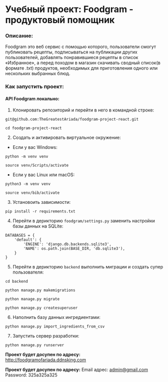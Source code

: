 # Учебный проект: Foodgram - продуктовый помощник
### Описание:
Foodgram это веб сервис с помощью которого, пользователи смогут публиковать рецепты, подписываться на публикации других пользователей, добавлять понравившиеся рецепты в список «Избранное», а перед походом в магазин скачивать сводный список(в формате .txt) продуктов, необходимых для приготовления одного или нескольких выбранных блюд.

### Как запустить проект:
#### API Foodgram локально:
1. Клонировать репозиторий и перейти в него в командной строке:
```
git@github.com:TheGreatestAriada/foodgram-project-react.git
```
```
cd foodgram-project-react
```
2. Cоздать и активировать виртуальное окружение:

* Если у вас Windows:
```
python -m venv venv
```
```
source venv/Scripts/activate
```
* Если у вас Linux или macOS:
```
python3 -m venv venv
```
```
source venv/bib/activate
```
3. Установоить зависимости:
```
pip install -r requirements.txt
```
4. Перейти в дерикторию `foodgram/settings.py` заменить настройки базы данных на SQLite:
```
DATABASES = {
    'default': {
        'ENGINE': 'django.db.backends.sqlite3',
        'NAME': os.path.join(BASE_DIR, 'db.sqlite3'),
    }
}
```

5. Перейти в дерикторию `backend` выполнить миграции и создать супер пользователя:
```
cd backend
```
```
python manage.py makemigrations
```
```
python manage.py migrate
```
```
python manage.py createsuperuser
```
6. Наполнить базу данных ингредиентами:
```
python manage.py import_ingredients_from_csv
```
7. Запустить сервер разработки:
```
python manage.py runserver
```

**Проект будет досупен по адресу:**  
http://foodgramofariada.ddnsking.com

**Проект будет досупен по адресу:**
Email адрес: admin@gmail.com
Password: 325a325a325